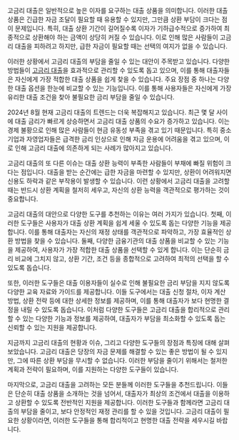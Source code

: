 <p>고금리 대출은 일반적으로 높은 이자를 요구하는 대출 상품을 의미합니다. 이러한 대출 상품은 긴급한 자금 조달이 필요할 때 유용할 수 있지만, 그만큼 상환 부담이 크다는 점이 문제입니다. 특히, 대출 상환 기간이 길어질수록 이자가 기하급수적으로 증가하여 최종적으로 상환해야 하는 금액이 상당히 커질 수 있습니다. 이로 인해 많은 사람들이 고금리 대출을 피하려고 하지만, 급한 자금이 필요할 때는 선택의 여지가 없을 수 있습니다.</p>
<p>이러한 상황에서 고금리 대출의 부담을 줄일 수 있는 대안이 주목받고 있습니다. 다양한 방법들이 <a href="https://ezloan.io/">고금리 대출</a>을 효과적으로 관리할 수 있도록 돕고 있으며, 이를 통해 대출자들은 자신에게 가장 적합한 대출 상품을 쉽게 찾을 수 있습니다. 주요 장점 중 하나는 다양한 대출 옵션을 한눈에 비교할 수 있는 기능입니다. 이를 통해 사용자들은 자신에게 가장 유리한 대출 조건을 찾아 불필요한 금리 부담을 줄일 수 있습니다.</p>
<p>2024년 8월 현재 고금리 대출의 트렌드는 더욱 복잡해지고 있습니다. 최근 몇 달 사이에 대출 금리가 빠르게 상승하면서 고금리 대출 상품의 수요가 증가하고 있습니다. 이는 경제 불황으로 인해 많은 사람들이 현금 유동성 부족을 겪고 있기 때문입니다. 특히 중소기업과 자영업자들은 급격한 금리 인상으로 인해 자금 운용에 어려움을 겪고 있으며, 이로 인해 고금리 대출에 의존하게 되는 사례가 많아지고 있습니다.</p>
<p>고금리 대출의 또 다른 이슈는 대출 상환 능력이 부족한 사람들이 부채에 빠질 위험이 크다는 점입니다. 대출을 받는 순간에는 급한 자금을 마련할 수 있지만, 상환이 어려워지면 신용도 하락과 같은 부작용이 발생할 수 있습니다. 이런 상황에서 고금리 대출을 고려할 때는 반드시 상환 계획을 철저히 세우고, 자신의 상환 능력을 객관적으로 평가하는 것이 중요합니다.</p>
<p>고금리 대출의 대안으로 다양한 도구를 추천하는 이유는 여러 가지가 있습니다. 첫째, 이러한 도구들은 사용자가 대출 상환 계획을 쉽게 세울 수 있도록 돕는 다양한 기능을 제공합니다. 이를 통해 대출자는 자신의 재정 상태를 객관적으로 파악하고, 가장 효율적인 상환 방법을 찾을 수 있습니다. 둘째, 다양한 금융기관의 대출 상품을 비교할 수 있는 기능을 제공하여, 사용자가 가장 적합한 대출 상품을 선택할 수 있게 합니다. 이는 단순히 금리 비교에 그치지 않고, 상환 기간, 조건 등을 종합적으로 고려하여 최적의 선택을 할 수 있도록 돕습니다.</p>
<p>또한, 이러한 도구들은 대출 이용자들이 실수로 인해 불필요한 금리 부담을 지지 않도록 다양한 교육 자료와 가이드를 제공합니다. 이들 도구에서는 대출 신청 절차, 이자 계산 방법, 상환 전략 등에 대한 상세한 정보를 제공하며, 이를 통해 대출자가 보다 현명한 결정을 내릴 수 있도록 돕습니다. 이처럼 다양한 도구들은 고금리 대출을 합리적으로 관리할 수 있는 다양한 기능과 정보를 제공하여, 대출자가 부담을 최소화할 수 있도록 돕는 신뢰할 수 있는 지원을 제공합니다.</p>
<p>지금까지 고금리 대출의 현황과 이슈, 그리고 다양한 도구들의 장점과 특징에 대해 살펴보았습니다. 고금리 대출은 당장의 자금 문제를 해결할 수 있는 좋은 방법이 될 수 있지만, 그에 따른 상환 부담을 무시할 수 없습니다. 이러한 부담을 줄이기 위해서는 철저한 계획과 전략이 필요하며, 이를 지원하는 다양한 도구들이 있습니다.</p>
<p>마지막으로, 고금리 대출을 고려하는 모든 분들께 이러한 도구들을 추천드립니다. 이들은 단순히 대출 상품을 소개하는 것을 넘어서, 대출자가 최상의 조건에서 대출을 이용하고 상환할 수 있도록 전반적인 지원을 제공합니다. 이러한 도구들과 함께라면 고금리 대출의 부담을 줄이고, 보다 안정적인 재정 관리를 할 수 있을 것입니다. 고금리 대출이 필요한 상황이라면, 이러한 도구들을 통해 합리적이고 현명한 대출 전략을 세우시길 바랍니다.</p>

